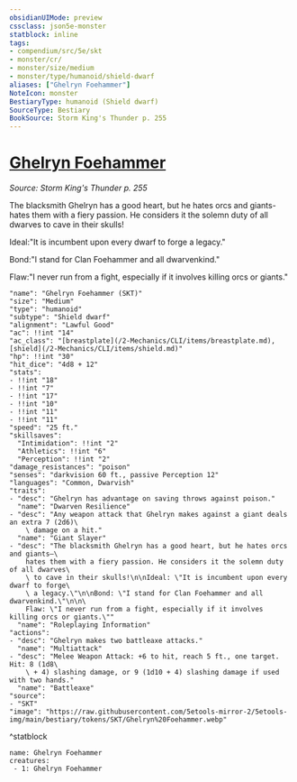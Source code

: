 ```yaml
---
obsidianUIMode: preview
cssclass: json5e-monster
statblock: inline
tags:
- compendium/src/5e/skt
- monster/cr/
- monster/size/medium
- monster/type/humanoid/shield-dwarf
aliases: ["Ghelryn Foehammer"]
NoteIcon: monster
BestiaryType: humanoid (Shield dwarf)
SourceType: Bestiary
BookSource: Storm King's Thunder p. 255
---
```

# [Ghelryn Foehammer](2-Mechanics\CLI\bestiary\npc/ghelryn-foehammer-skt.md)
*Source: Storm King's Thunder p. 255*  

The blacksmith Ghelryn has a good heart, but he hates orcs and giants-hates them with a fiery passion. He considers it the solemn duty of all dwarves to cave in their skulls!

Ideal:"It is incumbent upon every dwarf to forge a legacy."

Bond:"I stand for Clan Foehammer and all dwarvenkind."

Flaw:"I never run from a fight, especially if it involves killing orcs or giants."

```statblock
"name": "Ghelryn Foehammer (SKT)"
"size": "Medium"
"type": "humanoid"
"subtype": "Shield dwarf"
"alignment": "Lawful Good"
"ac": !!int "14"
"ac_class": "[breastplate](/2-Mechanics/CLI/items/breastplate.md), [shield](/2-Mechanics/CLI/items/shield.md)"
"hp": !!int "30"
"hit_dice": "4d8 + 12"
"stats":
- !!int "18"
- !!int "7"
- !!int "17"
- !!int "10"
- !!int "11"
- !!int "11"
"speed": "25 ft."
"skillsaves":
  "Intimidation": !!int "2"
  "Athletics": !!int "6"
  "Perception": !!int "2"
"damage_resistances": "poison"
"senses": "darkvision 60 ft., passive Perception 12"
"languages": "Common, Dwarvish"
"traits":
- "desc": "Ghelryn has advantage on saving throws against poison."
  "name": "Dwarven Resilience"
- "desc": "Any weapon attack that Ghelryn makes against a giant deals an extra 7 (2d6)\
    \ damage on a hit."
  "name": "Giant Slayer"
- "desc": "The blacksmith Ghelryn has a good heart, but he hates orcs and giants—\
    hates them with a fiery passion. He considers it the solemn duty of all dwarves\
    \ to cave in their skulls!\n\nIdeal: \"It is incumbent upon every dwarf to forge\
    \ a legacy.\"\n\nBond: \"I stand for Clan Foehammer and all dwarvenkind.\"\n\n\
    Flaw: \"I never run from a fight, especially if it involves killing orcs or giants.\""
  "name": "Roleplaying Information"
"actions":
- "desc": "Ghelryn makes two battleaxe attacks."
  "name": "Multiattack"
- "desc": "Melee Weapon Attack: +6 to hit, reach 5 ft., one target. Hit: 8 (1d8\
    \ + 4) slashing damage, or 9 (1d10 + 4) slashing damage if used with two hands."
  "name": "Battleaxe"
"source":
- "SKT"
"image": "https://raw.githubusercontent.com/5etools-mirror-2/5etools-img/main/bestiary/tokens/SKT/Ghelryn%20Foehammer.webp"
```
^statblock

```encounter-table
name: Ghelryn Foehammer
creatures:
 - 1: Ghelryn Foehammer
```